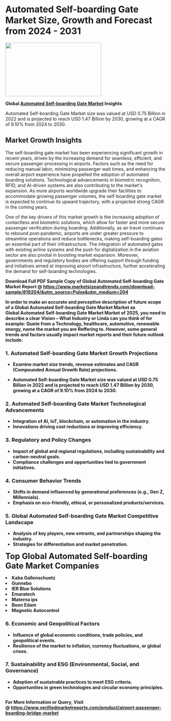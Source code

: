 <H1>Automated Self-boarding Gate Market Size, Growth and Forecast from 2024 - 2031</H1><img class="aligncenter size-medium wp-image-584254" src="https://thirdeyenews.in/wp-content/uploads/2024/09/Global-Market-Research-300x168.jpeg" alt="" width="300" height="168" /><p><strong>Global&nbsp;<a href="https://www.marketsizeandtrends.com/download-sample/819204/&amp;utm_source=Pulse&amp;utm_medium=204">Automated Self-boarding Gate Market</a> Insights</strong></p><p>Automated Self-boarding Gate Market size was valued at USD 0.75 Billion in 2022 and is projected to reach USD 1.47 Billion by 2030, growing at a CAGR of 9.10% from 2024 to 2030.</p><p><h2>Market Growth Insights</h2> <p>The self-boarding gate market has been experiencing significant growth in recent years, driven by the increasing demand for seamless, efficient, and secure passenger processing in airports. Factors such as the need for reducing manual labor, minimizing passenger wait times, and enhancing the overall airport experience have propelled the adoption of automated boarding solutions. Technological advancements in biometric recognition, RFID, and AI-driven systems are also contributing to the market's expansion. As more airports worldwide upgrade their facilities to accommodate growing passenger volumes, the self-boarding gate market is expected to continue its upward trajectory, with a projected strong CAGR in the coming years.</p> <p><strong></strong></p> <p>One of the key drivers of this market growth is the increasing adoption of contactless and biometric solutions, which allow for faster and more secure passenger verification during boarding. Additionally, as air travel continues to rebound post-pandemic, airports are under greater pressure to streamline operations and reduce bottlenecks, making self-boarding gates an essential part of their infrastructure. The integration of automated gates with existing airline systems and the push for digitalization in the aviation sector are also pivotal in boosting market expansion. Moreover, governments and regulatory bodies are offering support through funding and initiatives aimed at improving airport infrastructure, further accelerating the demand for self-boarding technologies.</p> <p><strong></p><p><span class=""><strong>Download Full PDF Sample Copy of Global Automated Self-boarding Gate Market Report</strong> @ <a href="https://www.marketsizeandtrends.com/download-sample/819204/&amp;utm_source=Pulse&amp;utm_medium=204" target="_blank">https://www.marketsizeandtrends.com/download-sample/819204/&amp;utm_source=Pulse&amp;utm_medium=204</a></span></p><p>In order to make an accurate and perceptive description of future scope of a Global&nbsp;Automated Self-boarding Gate Market Market as Global&nbsp;Automated Self-boarding Gate Market Market of 2025, you need to describe a clear Vision &ndash; What Industry or Linda can you think of for example: Quote from a Technology, healthcare, automotive, renewable energy, name the market you are Reffering to. However, some general trends and factors usually impact market reports and their future outlook include:</p><h3>1.&nbsp;<strong>Automated Self-boarding Gate Market Growth Projections</strong></h3><ul><li>Examine market size trends, revenue estimates and CAGR (Compounded Annual Growth Rate) projections.</li><li><p>Automated Self-boarding Gate Market size was valued at USD 0.75 Billion in 2022 and is projected to reach USD 1.47 Billion by 2030, growing at a CAGR of 9.10% from 2024 to 2030.</p></li></ul><h3>2.&nbsp;<strong>Automated Self-boarding Gate Market Technological Advancements</strong></h3><ul><li>Integration of AI, IoT, blockchain, or automation in the industry.</li><li>Innovations driving cost reductions or improving efficiency.</li></ul><h3>3.&nbsp;<strong>Regulatory and Policy Changes</strong></h3><ul><li>Impact of global and regional regulations, including sustainability and carbon-neutral goals.</li><li>Compliance challenges and opportunities tied to government initiatives.</li></ul><h3>4.&nbsp;<strong>Consumer Behavior Trends</strong></h3><ul><li>Shifts in demand influenced by generational preferences (e.g., Gen Z, Millennials).</li><li>Emphasis on eco-friendly, ethical, or personalized products/services.</li></ul><h3>5.&nbsp;<strong>Global Automated Self-boarding Gate Market Competitive Landscape</strong></h3><ul><li>Analysis of key players, new entrants, and partnerships shaping the industry.</li><li>Strategies for differentiation and market penetration.</li></ul><p data-pm-slice="1 1 []"><span style="color: inherit; font-family: inherit; font-size: 25px;">Top Global Automated Self-boarding Gate Market Companies</span></p><div class="" data-test-id=""><p><li>Kaba Gallenschuetz</li><li> Gunnebo</li><li> IER Blue Solutions</li><li> Emaratech</li><li> Materna ips</li><li> Boon Edam</li><li> Magnetic Autocontrol</li></p></div><h3>6.&nbsp;<strong>Economic and Geopolitical Factors</strong></h3><ul><li>Influence of global economic conditions, trade policies, and geopolitical events.</li><li>Resilience of the market to inflation, currency fluctuations, or global crises.</li></ul><h3>7.&nbsp;<strong>Sustainability and ESG (Environmental, Social, and Governance)</strong></h3><ul><li>Adoption of sustainable practices to meet ESG criteria.</li><li>Opportunities in green technologies and circular economy principles.</li></ul><h2><strong style="font-size: 14px;">For More Information or Query, Visit @&nbsp;</strong><a style="background-color: #ffffff; font-size: 14px;" href="https://www.marketsizeandtrends.com/report/automated-self-boarding-gate-market/" target="_blank">https://www.verifiedmarketreports.com/product/airport-passenger-boarding-bridge-market</a></h2>
